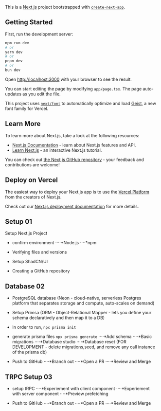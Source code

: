 This is a [Next.js](https://nextjs.org) project bootstrapped with [`create-next-app`](https://nextjs.org/docs/app/api-reference/cli/create-next-app).

## Getting Started

First, run the development server:

```bash
npm run dev
# or
yarn dev
# or
pnpm dev
# or
bun dev
```

Open [http://localhost:3000](http://localhost:3000) with your browser to see the result.

You can start editing the page by modifying `app/page.tsx`. The page auto-updates as you edit the file.

This project uses [`next/font`](https://nextjs.org/docs/app/building-your-application/optimizing/fonts) to automatically optimize and load [Geist](https://vercel.com/font), a new font family for Vercel.

## Learn More

To learn more about Next.js, take a look at the following resources:

- [Next.js Documentation](https://nextjs.org/docs) - learn about Next.js features and API.
- [Learn Next.js](https://nextjs.org/learn) - an interactive Next.js tutorial.

You can check out [the Next.js GitHub repository](https://github.com/vercel/next.js) - your feedback and contributions are welcome!

## Deploy on Vercel

The easiest way to deploy your Next.js app is to use the [Vercel Platform](https://vercel.com/new?utm_medium=default-template&filter=next.js&utm_source=create-next-app&utm_campaign=create-next-app-readme) from the creators of Next.js.

Check out our [Next.js deployment documentation](https://nextjs.org/docs/app/building-your-application/deploying) for more details.


## Setup 01

Setup Next.js Project
- confirm environment
⋅⋅⋅⋅*Node.js
⋅⋅⋅⋅*npm

- Verifying files and versions
- Setup ShadCN/UI
- Creating a GitHub repository

## Database 02

- PostgreSQL database (Neon - cloud-native, serverless Postgres platform that separates storage and compute, auto-scales on demand)

- Setup Primsa (ORM - Object-Relational Mapper - lets you define your schema declaratively and then map it to a DB)
- In order to run, `npx prisma init`

- generate prisma files `npx prisma generate`
⋅⋅⋅⋅*Add schema
⋅⋅⋅⋅*Basic migrations
⋅⋅⋅⋅*Database studio
⋅⋅⋅⋅*Database reset (FOR DEVELOPMENT - delete migrations,seed, and remove any call instance of the prisma db)

- Push to GitHub
⋅⋅⋅⋅*Branch out
⋅⋅⋅⋅*Open a PR
⋅⋅⋅⋅*Review and Merge


## TRPC Setup 03

- setup tRPC
⋅⋅⋅⋅*Experiement with client component
⋅⋅⋅⋅*Experiement with server component
⋅⋅⋅⋅*Preview prefetching

- Push to GitHub
⋅⋅⋅⋅*Branch out
⋅⋅⋅⋅*Open a PR
⋅⋅⋅⋅*Review and Merge